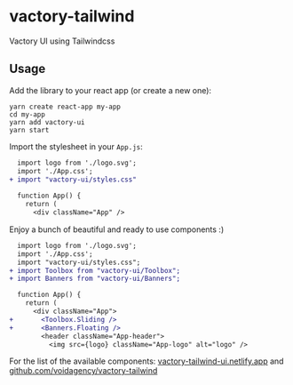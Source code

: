 # vactory-tailwind
Vactory UI using Tailwindcss

## Usage

Add the library to your react app (or create a new one):

```
yarn create react-app my-app
cd my-app
yarn add vactory-ui
yarn start
```
Import the stylesheet in your `App.js`:

```patch
  import logo from './logo.svg';
  import './App.css';
+ import "vactory-ui/styles.css"
  
  function App() {
    return (
      <div className="App" />     
```

Enjoy a bunch of beautiful and ready to use components :)


```patch
  import logo from './logo.svg';
  import './App.css';
  import "vactory-ui/styles.css";
+ import Toolbox from "vactory-ui/Toolbox";
+ import Banners from "vactory-ui/Banners";

  function App() {
    return (
      <div className="App">
+       <Toolbox.Sliding />
+       <Banners.Floating />
        <header className="App-header">
          <img src={logo} className="App-logo" alt="logo" />
```

For the list of the available components: 
[vactory-tailwind-ui.netlify.app](https://vactory-tailwind-ui.netlify.app/) 
and [github.com/voidagency/vactory-tailwind](https://github.com/voidagency/vactory-tailwind/tree/master/src/components)

